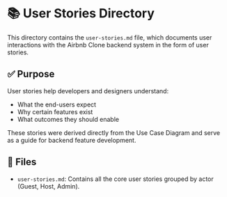 # 📚 User Stories Directory

This directory contains the `user-stories.md` file, which documents user interactions with the Airbnb Clone backend system in the form of user stories.

## ✅ Purpose

User stories help developers and designers understand:

- What the end-users expect
- Why certain features exist
- What outcomes they should enable

These stories were derived directly from the Use Case Diagram and serve as a guide for backend feature development.

## 📄 Files

- `user-stories.md`: Contains all the core user stories grouped by actor (Guest, Host, Admin).
